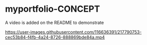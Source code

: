 # myportfolio-CONCEPT
A video is added on the README to demonstrate

https://user-images.githubusercontent.com/116636391/217790753-cec53b84-f4fb-4a24-8726-888869bde84a.mp4
